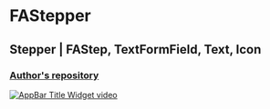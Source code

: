 # FAStepper
## Stepper | FAStep, TextFormField, Text, Icon
### [Author's repository](https://github.com/TheTechDesigner/SnackBar)

[![AppBar Title Widget video](https://img.youtube.com/vi/Se19jGr94ZY/0.jpg)](https://youtu.be/Se19jGr94ZY "Stepper | FAStepper, FAStep, TextFormField, Text, Icon")

